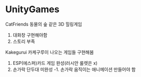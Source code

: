 # UnityGames
CatFriends 동물의 숲 같은 3D 힐링게임
1. 대화창 구현해야함
2. 스토리 부족

Kakegurui 카케구루이 나오는 게임들 구현해봄
1. ESP(에스퍼)카드 게임 완성(러시안 룰렛은 x)
2. 손가락 단두대 미완성
  -1. 손가락 움직이는 애니메이션 만들어야 함
